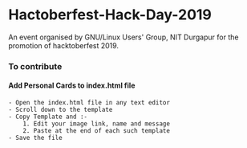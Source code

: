 # Hactoberfest-Hack-Day-2019
An event organised by GNU/Linux Users' Group, NIT Durgapur for the promotion of hacktoberfest 2019.
### To contribute
#### Add Personal Cards to index.html file
    - Open the index.html file in any text editor
    - Scroll down to the template
    - Copy Template and :-
        1. Edit your image link, name and message
        2. Paste at the end of each such template
    - Save the file